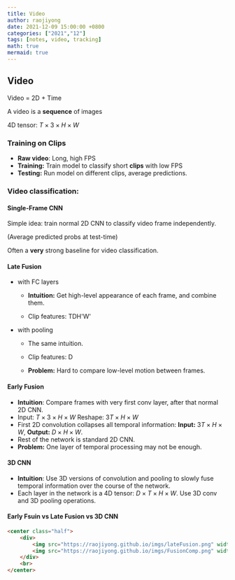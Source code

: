 ```yaml
---
title: Video
author: raojiyong
date: 2021-12-09 15:00:00 +0800
categories: ["2021","12"]
tags: [notes, video, tracking]
math: true
mermaid: true
---
```


## Video

Video = 2D + Time

A video is a **sequence** of images

4D tensor: $T\times3\times H\times W$

### Training on Clips

- **Raw video**: Long, high FPS
- **Training:** Train model to classify short **clips** with low FPS
- **Testing:** Run model on different clips, average predictions.

### Video classification: 

#### Single-Frame CNN

Simple idea: train normal 2D CNN to classify video frame independently. 

(Average predicted probs at test-time)

Often a **very** strong baseline for video classification.

#### Late Fusion

- with FC layers

  - **Intuition:** Get high-level appearance of each frame, and combine them.

  - Clip features: TDH'W'

- with pooling

  - The same intuition.

  - Clip features: D
  - **Problem:** Hard to compare low-level motion between frames.

#### Early Fusion

- **Intuition**: Compare frames with very first conv layer, after that normal 2D CNN.
- Input: $T\times3\times H\times W$ Reshape: $3T\times H\times W$
- First 2D convolution collapses all temporal information: **Input:** $3T\times H\times W$, **Output:** $D\times H\times W$.
- Rest of the  network is standard 2D CNN.
- **Problem:** One layer of temporal processing may not be enough.

#### 3D CNN

- **Intuition**: Use 3D versions of convolution and pooling to slowly fuse temporal information over the course of the network.
- Each layer in the network is a 4D tensor: $D\times T\times H\times W$. Use 3D conv and 3D pooling operations.

#### Early Fsuin vs Late Fusion vs 3D CNN

```html
<center class="half">
    <div>
    	<img src="https://raojiyong.github.io/imgs/lateFusion.png" width="300"/>
    	<img src="https://raojiyong.github.io/imgs/FusionComp.png" width="300"/>
    </div>
    <br>
</center>
```
